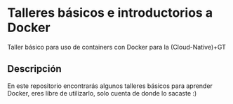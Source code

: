 # Talleres básicos e introductorios a Docker
Taller básico para uso de containers con Docker para la (Cloud-Native)+GT
## Descripción
En este repositorio encontrarás algunos talleres básicos para aprender Docker, eres libre de utilizarlo, solo cuenta de donde lo sacaste :)
